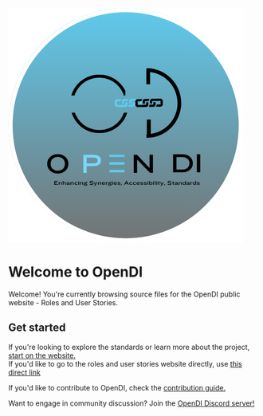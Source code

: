![](./docs/img/opendi-icon.png)

# Welcome to OpenDI

Welcome! You're currently browsing source files for the OpenDI public website - Roles and User Stories.

## Get started

If you're looking to explore the standards or learn more about the project, [start on the website.](https://opendi.org)  
If you'd like to go to the roles and user stories website directly, use [this direct link](https://opendi-org.github.io/roles-user-stories) 

If you'd like to contribute to OpenDI, check the [contribution guide.](https://opendi.org/How%20To%20Contribute/)

Want to engage in community discussion? Join the [OpenDI Discord server!](https://discord.gg/FtAX3JStJz)
